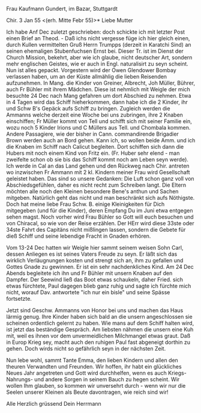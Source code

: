 Frau Kaufmann Gundert, im Bazar, Stuttgardt

 Chir. 3 Jan 55
 <(erh. Mitte Febr 55)>*
Liebe Mutter

Ich habe Anf Dec zuletzt geschrieben: doch schickte ich mit letzter Post einen Brief an Theod. - Daß ichs nicht vergesse füge ich hier gleich einen, durch Kullen vermittelten Gruß Herrn Trumpps (derzeit in Karatchi Sind) an seinen ehemaligen Stubenfuchsen Ernst bei. Dieser Tr. ist im Dienst der Church Mission, bekehrt, aber wie ich glaube, nicht deutscher Art, sondern mehr englischen Geistes, wie er auch in Engl. naturalisirt zu seyn scheint. 
Nun ist alles gepackt. Vorgestern wird der Owen Glendower Bombay verlassen haben, um an der Küste allmählig die lieben Reisenden aufzunehmen. In Mang. die Kinder von Greiner, Albrecht, Joh Müller, Bührer, auch Fr Bühler mit ihrem Mädchen. Diese ist nehmlich mit Weigle der mich besuchte 24 Dec nach Mang gefahren um dort Abschied zu nehmen. Etwa in 4 Tagen wird das Schiff hieherkommen, dann habe ich die 2 Kinder, ihr und Schw B's Gepäck aufs Schiff zu bringen. Zugleich werden die Ammanns welche derzeit eine Woche bei uns zubringen, ihre 2 Knaben einschiffen; Fr Müller kommt von Tell und schifft sich mit seiner Familie ein, wozu noch 5 Kinder Irions und C Müllers aus Tell. und Chombala kommen. Andere Passagiere, wie der bisher in Cann. commandirende Brigadier Brown werden auch an Bord gehen. Kann ich, so wollen beide Amm. und ich die Knaben im Schiff nach Calicut begleiten. Dort schiffen sich dann die Hubers mit noch einem Kind von Fritz ein. (Fr. Huber sehr elend - man zweifelte schon ob sie bis das Schiff kommt noch am Leben seyn werde). Ich werde in Cal an das Land gehen und den Rückweg nach Chir. antreten wo inzwischen Fr Ammann mit 2 kl. Kindern meiner Frau wird Gesellschaft geleistet haben. Das sind so unsere Gedanken: Die Luft schon ganz voll von Abschiedsgefühlen, daher es nicht recht zum Schreiben langt. Die Eltern möchten alle noch den Kleinen besondere Bene's anthun und Sachen mitgeben. Natürlich geht das nicht und man beschränkt sich aufs Nöthigste. Doch hat meine liebe Frau Schw. B. einige Kleinigkeiten für Dich mitgegeben (und für die Kinder), deren Empfang Du im Juni etwa entgegen sehen magst. Noch vorher wird Frau Bühler so Gott will euch besuchen und von Chiracal, so wie von der Reise erzählen. Der HErr wird diese 33ste oder 34ste Fahrt des Capitäns nicht mißlingen lassen, sondern die Gebete für dieß Schiff und seine lebendige Fracht in Gnaden erhören.

Vom 13-24 Dec hatten wir Weigle hier sammt seinem weisen Sohn Carl, dessen Anliegen es ist seines Vaters Freude zu seyn. Er läßt sich das wirklich Verläugnungen kosten und strengt sich an, ihm zu gefallen und Gottes Gnade zu gewinnen. Er ist ein sehr nachdenkliches Kind. Am 24 Dec Abends begleitete ich ihn und Fr Bühler mit unsern Knaben auf den Dampfer. Der Seewind ließ das Boot etwas schaukeln, daher Fried. sich etwas fürchtete, Paul dagegen blieb ganz ruhig und sagte ich fürchte mich nicht, worauf Dav. antwortete "ich nur ein bisle" und seine Spässe fortsetzte.

Jetzt sind Geschw. Ammanns von Honor bei uns und machen das Haus lärmig genug. Ihre Kinder haben sich bald an die unsern angeschlossen sie scheinen ordentlich gelernt zu haben. Wie mans auf dem Schiff halten wird, ist jetzt das beständige Gespräch. Am liebsten nähmen die unsern eine Kuh mit, weil es ihnen vor dem unvermeidlichen Milchmangel etwas graut. Daß in Europ Krieg sey, macht auch den ruhigen Paul fast abgeneigt dorthin zu gehen. Doch wirds nicht so gefährlich seyn in der nächsten Zeit.

Nun lebe wohl, sammt Tante Emma, den lieben Kindern und allen den theuren Verwandten und Freunden. Wir hoffen, ihr habt ein glückliches Neues Jahr angetreten und Gott wird durchhelfen, wenn es auch Kriegs- Nahrungs- und andere Sorgen in seinem Bauch zu hegen scheint. Wir wollen Ihm glauben, so kommen wir unversehrt durch - wenn wir nur die Seelen unserer Kleinen als Beute davontragen, wie reich sind wir!

Alle Herzlich grüssend
 Dein Herrmann

